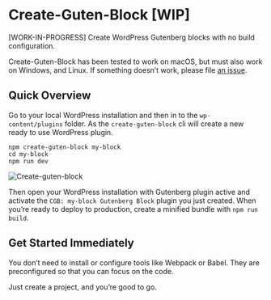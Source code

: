 # Create-Guten-Block [WIP]

[WORK-IN-PROGRESS]
Create WordPress Gutenberg blocks with no build configuration.

Create-Guten-Block has been tested to work on macOS, but must also work on Windows, and Linux.
If something doesn’t work, please file [an issue](https://github.com/ahmadawais/create-guten-block/issues/new).

## Quick Overview

Go to your local WordPress installation and then in to the `wp-content/plugins` folder. As the `create-guten-block` cli will create a new ready to use WordPress plugin.

```shell
npm create-guten-block my-block
cd my-block
npm run dev
```

![Create-guten-block](http://on.ahmda.ws/okiU/c)

Then open your WordPress installation with Gutenberg plugin active and activate the `CGB: my-block Gutenberg Block` plugin you just created.
When you’re ready to deploy to production, create a minified bundle with `npm run build`.

## Get Started Immediately

You don’t need to install or configure tools like Webpack or Babel.
They are preconfigured so that you can focus on the code.

Just create a project, and you’re good to go.